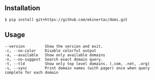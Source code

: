 ## Installation

    $ pip install git+https://github.com/ekinertac/domi.git

## Usage

    --version         Show the version and exit.
    -c, --no-color    Disable colorful output
    -a, --available   Show only available domains
    -n, --no-suggest  Search exact domain query.
    -t, --tld         Show only top level domains. (.com, .net, .org)
    -s, --sync        Print domain names (with pager) once when query complete for each domain